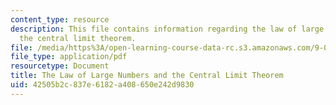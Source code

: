 ```yaml
---
content_type: resource
description: This file contains information regarding the law of large numbers and
  the central limit theorem.
file: /media/https%3A/open-learning-course-data-rc.s3.amazonaws.com/9-07-statistics-for-brain-and-cognitive-science-fall-2016/42505b2c837e6182a408650e242d9830_MIT9_07F16_lec7.pdf
file_type: application/pdf
resourcetype: Document
title: The Law of Large Numbers and the Central Limit Theorem
uid: 42505b2c-837e-6182-a408-650e242d9830
---
```

